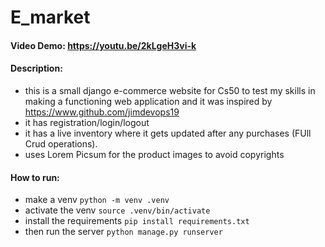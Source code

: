 # E_market

#### Video Demo:  https://youtu.be/2kLgeH3vi-k

#### Description:
- this is a small django e-commerce website for Cs50 to test my skills in making a functioning web application and it was inspired by https://www.github.com/jimdevops19
- it has registration/login/logout
- it has a live inventory where it gets updated after any purchases (FUll Crud operations).
- uses Lorem Picsum for the product images to avoid copyrights

#### How to run:
- make a venv `python -m venv .venv`
- activate the venv `source .venv/bin/activate`
- install the requirements `pip install requirements.txt`
- then run the server `python manage.py runserver` 